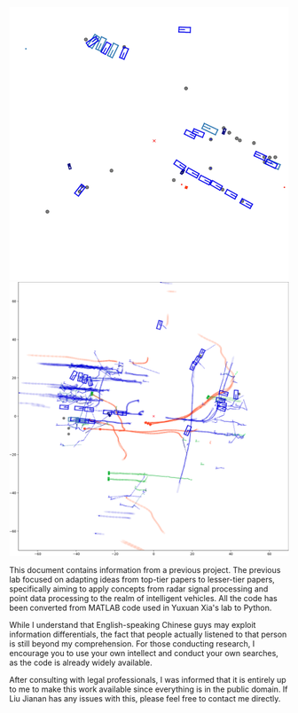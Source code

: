 ![result2](https://github.com/BaiLiping/Multi-Object-Tracking/blob/cd86b4ec3879b8596497308efc759dfebe2571eb/alternating_classification.gif)
![result](https://github.com/BaiLiping/Multi-Object-Tracking/blob/dd39e86efe79505188fe028c10b6deff9543d2ce/Untitled.png)


This document contains information from a previous project. The previous lab focused on adapting ideas from top-tier papers to lesser-tier papers, specifically aiming to apply concepts from radar signal processing and point data processing to the realm of intelligent vehicles. All the code has been converted from MATLAB code used in Yuxuan Xia's lab to Python.

While I understand that English-speaking Chinese guys may exploit information differentials, the fact that people actually listened to that person is still beyond my comprehension. For those conducting research, I encourage you to use your own intellect and conduct your own searches, as the code is already widely available.

After consulting with legal professionals, I was informed that it is entirely up to me to make this work available since everything is in the public domain. If Liu Jianan has any issues with this, please feel free to contact me directly.
